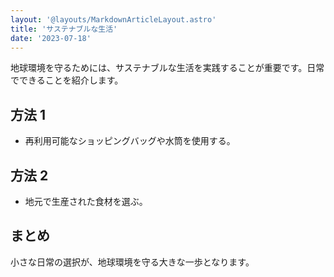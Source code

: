 ```yaml
---
layout: '@layouts/MarkdownArticleLayout.astro'
title: 'サステナブルな生活'
date: '2023-07-18'
---
```


地球環境を守るためには、サステナブルな生活を実践することが重要です。日常でできることを紹介します。

## 方法 1

- 再利用可能なショッピングバッグや水筒を使用する。

## 方法 2

- 地元で生産された食材を選ぶ。

## まとめ

小さな日常の選択が、地球環境を守る大きな一歩となります。
